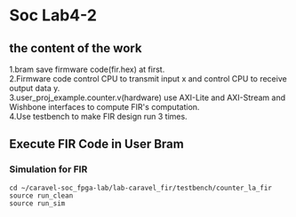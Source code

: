 # Soc Lab4-2
## the content of the work
1.bram save firmware code(fir.hex)  at first.  
2.Firmware code control CPU to transmit input x and control CPU to receive output data y.  
3.user_proj_example.counter.v(hardware) use AXI-Lite and AXI-Stream and Wishbone interfaces to compute FIR's   computation.  
4.Use testbench to make FIR design run 3 times.  
## Execute FIR Code in User Bram
### Simulation for FIR 
```shell
cd ~/caravel-soc_fpga-lab/lab-caravel_fir/testbench/counter_la_fir
source run_clean
source run_sim 




